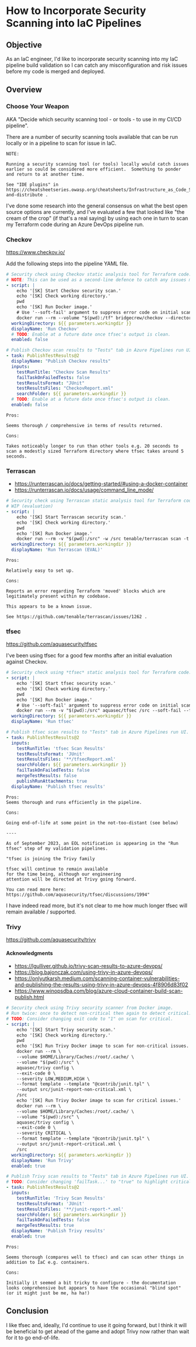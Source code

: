 # How to Incorporate Security Scanning into IaC Pipelines

## Objective

As an IaC engineer, I'd like to incorporate security scanning into my IaC pipeline build validation so I can catch any misconfiguration and risk issues before my code is merged and deployed.

## Overview

### Choose Your Weapon

AKA "Decide which security scanning tool - or tools - to use in my CI/CD pipeline".

There are a number of security scanning tools available that can be run locally or in a pipeline to scan for issue in IaC.

```plaintext
NOTE: 

Running a security scanning tool (or tools) locally would catch issues earlier so could be considered more efficient.  Something to ponder and return to at another time.

See "IDE plugins" in https://cheatsheetseries.owasp.org/cheatsheets/Infrastructure_as_Code_Security_Cheat_Sheet.html#develop-and-distribute .
```

I've done some research into the general consensus on what the best open source options are currently, and I've evaluated a few that looked like "the cream of the crop" (if that's a real saying) by using each one in turn to scan my Terraform code during an Azure DevOps pipeline run.

### Checkov

<https://www.checkov.io/>

Add the following steps into the pipeline YAML file.

```yaml
# Security check using Checkov static analysis tool for Terraform code.
# NOTE: This can be used as a second-line defence to catch any issues missed by tfsec.
- script: |
    echo '[SK] Start Checkov security scan.'
    echo '[SK] Check working directory.'
    pwd
    echo '[SK] Run Docker image.'
    # Use '--soft-fail' argument to suppress error code on initial scan(s) of legacy code.
    docker run --rm --volume "$(pwd):/tf" bridgecrew/checkov --directory /tf --output junitxml --soft-fail > $(pwd)/CheckovReport.xml
  workingDirectory: ${{ parameters.workingdir }}
  displayName: 'Run Checkov'
  # TODO: Enable at a future date once tfsec's output is clean.
  enabled: false

# Publish Checkov scan results to "Tests" tab in Azure Pipelines run UI.  
- task: PublishTestResults@2
  displayName: "Publish Checkov results"
  inputs:
    testRunTitle: "Checkov Scan Results"
    failTaskOnFailedTests: false
    testResultsFormat: "JUnit"
    testResultsFiles: "CheckovReport.xml"
    searchFolder: ${{ parameters.workingdir }}
  # TODO: Enable at a future date once tfsec's output is clean.
  enabled: false
```

```plaintext
Pros:

Seems thorough / comprehensive in terms of results returned.

Cons:

Takes noticeably longer to run than other tools e.g. 20 seconds to scan a modestly sized Terraform directory where tfsec takes around 5 seconds.
```

### Terrascan

- <https://runterrascan.io/docs/getting-started/#using-a-docker-container>
- <https://runterrascan.io/docs/usage/command_line_mode/>

```yaml
# Security check using Terrascan static analysis tool for Terraform code.
# WIP (evaluation)
- script: |
    echo '[SK] Start Terrascan security scan.'
    echo '[SK] Check working directory.'
    pwd
    echo '[SK] Run Docker image.'
    docker run --rm -v "$(pwd):/src" -w /src tenable/terrascan scan -t azure -i terraform
  workingDirectory: ${{ parameters.workingdir }}
  displayName: 'Run Terrascan (EVAL)'
```

```plaintext
Pros:

Relatively easy to set up.

Cons:

Reports an error regarding Terraform 'moved' blocks which are legitimately present within my codebase.

This appears to be a known issue.

See https://github.com/tenable/terrascan/issues/1262 .
```

### tfsec

<https://github.com/aquasecurity/tfsec>

I've been using tfsec for a good few months after an initial evaluation against Checkov.

```yaml
# Security check using *tfsec* static analysis tool for Terraform code.
- script: |
    echo '[SK] Start tfsec security scan.'
    echo '[SK] Check working directory.'
    pwd
    echo '[SK] Run Docker image.'
    # Use '--soft-fail' argument to suppress error code on initial scan(s) of legacy code.
    docker run --rm -v "$(pwd):/src" aquasec/tfsec /src --soft-fail --format JUnit > $(pwd)/tfsecReport.xml
  workingDirectory: ${{ parameters.workingdir }}
  displayName: 'Run tfsec'

# Publish tfsec scan results to "Tests" tab in Azure Pipelines run UI.
- task: PublishTestResults@2
  inputs:
    testRunTitle: 'tfsec Scan Results'
    testResultsFormat: 'JUnit'
    testResultsFiles: '**/tfsecReport.xml'
    searchFolder: ${{ parameters.workingdir }}
    failTaskOnFailedTests: false
    mergeTestResults: false
    publishRunAttachments: true
  displayName: 'Publish tfsec results'
```

```plaintext
Pros: 
Seems thorough and runs efficiently in the pipeline.

Cons: 

Going end-of-life at some point in the not-too-distant (see below)

----

As of September 2023, an EOL notification is appearing in the "Run tfsec" step of my validation pipelines.

"tfsec is joining the Trivy family

tfsec will continue to remain available
for the time being, although our engineering
attention will be directed at Trivy going forward.

You can read more here:
https://github.com/aquasecurity/tfsec/discussions/1994"
```

I have indeed read more, but it's not clear to me how much longer tfsec will remain available / supported.

### Trivy

<https://github.com/aquasecurity/trivy>

#### Acknowledgments

- <https://lgulliver.github.io/trivy-scan-results-to-azure-devops/>
- <https://blog.bajonczak.com/using-trivy-in-azure-devops/>
- <https://onlyutkarsh.medium.com/scanning-container-vulnerabilities-and-publishing-the-results-using-trivy-in-azure-devops-4f8906d83f02>
- <https://www.winopsdba.com/blog/azure-cloud-container-build-scan-publish.html>

```yaml
# Security check using Trivy security scanner from Docker image.
# Run twice: once to detect non-critical then again to detect critical.
# TODO: Consider changing exit code to "1" on scan for critical.
- script: |
    echo '[SK] Start Trivy security scan.'
    echo '[SK] Check working directory.'
    pwd
    echo '[SK] Run Trivy Docker image to scan for non-critical issues.'
    docker run --rm \
    --volume $HOME/Library/Caches:/root/.cache/ \
    --volume "$(pwd):/src" \
    aquasec/trivy config \
    --exit-code 0 \
    --severity LOW,MEDIUM,HIGH \
    --format template --template "@contrib/junit.tpl" \
    --output src/junit-report-non-critical.xml \
    /src
    echo '[SK] Run Trivy Docker image to scan for critical issues.'
    docker run --rm \
    --volume $HOME/Library/Caches:/root/.cache/ \
    --volume "$(pwd):/src" \
    aquasec/trivy config \
    --exit-code 0 \
    --severity CRITICAL \
    --format template --template "@contrib/junit.tpl" \
    --output src/junit-report-critical.xml \
    /src
  workingDirectory: ${{ parameters.workingdir }}
  displayName: 'Run Trivy'
  enabled: true

# Publish Trivy scan results to "Tests" tab in Azure Pipelines run UI.
# TODO: Consider changing 'failTask...' to "true" to highlight critical issues.
- task: PublishTestResults@2
  inputs:
    testRunTitle: 'Trivy Scan Results'
    testResultsFormat: 'JUnit'
    testResultsFiles: '**/junit-report-*.xml'
    searchFolder: ${{ parameters.workingdir }}
    failTaskOnFailedTests: false
    mergeTestResults: true
  displayName: 'Publish Trivy results'
  enabled: true
```

```plaintext
Pros: 

Seems thorough (compares well to tfsec) and can scan other things in addition to IaC e.g. containers.

Cons: 

Initially it seemed a bit tricky to configure - the documentation looks comprehensive but appears to have the occasional "blind spot" (or it might just be me, ha ha!)
```

## Conclusion

I like tfsec and, ideally, I'd continue to use it going forward, but I think it will be beneficial to get ahead of the game and adopt Trivy now rather than wait for it to go end-of-life.
